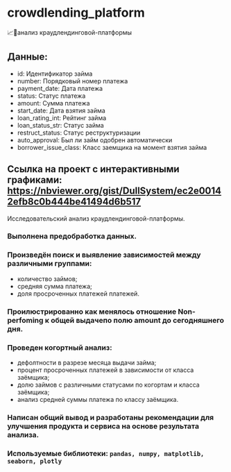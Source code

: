 # crowdlending_platform
:chart_with_upwards_trend::briefcase:анализ краудлендинговой-платформы
## Данные:
- id: Идентификатор займа
- number: Порядковый номер платежа
- payment_date: Дата платежа
- status: Статус платежа
- amount: Сумма платежа
- start_date: Дата взятия займа
- loan_rating_int: Рейтинг займа
- loan_status_str: Статус займа
- restruct_status: Статус реструктуризации
- auto_approval: Был ли займ одобрен автоматически
- borrower_issue_class: Класс заемщика на момент взятия займа
## Ссылка на проект с интерактивными графиками: https://nbviewer.org/gist/DullSystem/ec2e00142efb8c0b444be41494d6b517
Исследовательский анализ краудлендинговой-платформы.
### Выполнена предобработка данных.
### Произведён поиск и выявление зависимостей между различными группами:
- количество займов;
- средняя сумма платежа;
- доля просроченных платежей платежей.
### Проилюстрированно как менялось отношение Non-perfoming к общей выдачепо полю amount до сегодняшнего дня.
### Проведен когортный анализ:
- дефолтности в разрезе месяца выдачи займа;
- процент просроченных платежей в зависимости от класса заёмщика;
- долю займов с различными статусами по когортам и класса заёмщика;
- анализ средней суммы платежа по классу заёмщика.
### Написан общий вывод и разработаны рекомендации для улучшения продукта и сервиса на основе результата анализа.
### Используемые библиотеки: `pandas, numpy, matplotlib, seaborn, plotly`
